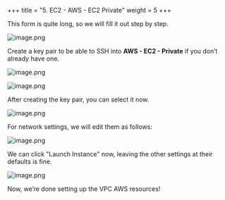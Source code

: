 +++
title = "5. EC2 - AWS - EC2 Private"
weight = 5
+++


This form is quite long, so we will fill it out step by step.


![image.png](/images/003-iii-setup-vpc-aws-resources/12-151840-image.png)


Create a key pair to be able to SSH into **AWS - EC2 - Private** if you don’t already have one.


![image.png](/images/003-iii-setup-vpc-aws-resources/12-336918-image.png)


![image.png](/images/003-iii-setup-vpc-aws-resources/12-345280-image.png)


After creating the key pair, you can select it now.


![image.png](/images/003-iii-setup-vpc-aws-resources/12-877407-image.png)


For network settings, we will edit them as follows:


![image.png](/images/003-iii-setup-vpc-aws-resources/12-723874-image.png)


We can click "Launch Instance" now, leaving the other settings at their defaults is fine.


![image.png](/images/003-iii-setup-vpc-aws-resources/12-228257-image.png)


Now, we’re done setting up the VPC AWS resources!


